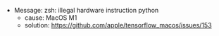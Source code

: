 * Message: zsh: illegal hardware instruction  python
    * cause: MacOS M1
    * solution: https://github.com/apple/tensorflow_macos/issues/153
